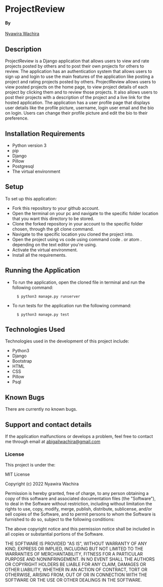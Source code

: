 # ProjectReview

#### By

[Nyawira Wachira](https://github.com/Nyawira-Wachira)

## Description

ProjectReview is a Django application that allows users to view and rate projects posted by others and to post their own projects for others to review. The application has an authentication system that allows users to sign up and login to use the main
features of the application like posting a project and rating projects posted by others. ProjectReview allows users to view posted projects on the home page, to view project details of each project by clicking them and to review those projects. It also allows users to post their 
projects with a description of the project and a live link for the hosted application.
The application has a user profile page that displays user details like the profile picture, username, login user email and the bio on login. Users can change their profile picture and edit the bio to their preference.

## Installation Requirements
* Python version 3 
* pip
* Django
* Pillow
* Postgresql
* The virtual environment

## Setup
  To set up this application:
  
* Fork this repository to your github account.
* Open the terminal on your pc and navigate to the specific folder location that you want this directory to be stored.
* Clone the forked repository in your account to the specific folder chosen, through the git clone command.
* Navigate to the specific location you cloned the project into.
* Open the project using vs code using command code . or atom . depending on the text editor you're using.
* Activate the virtual environment.
* Install all the requirements.

 ## Running the Application
* To run the application, open the cloned file in terminal and run the following command:

        $ python3 manage.py runserver
        
* To run tests for the application run the following command:

        $ python3 manage.py test

## Technologies Used
Technologies used in the development of this project include:

* Python3
* Django
* Bootstrap
* HTML
* CSS
* Pillow
* Psql

## Known Bugs
There are currently no known bugs.
## Support and contact details
If the application malfunctions or develops a problem, feel free to contact me through email at abigailwachira@gmail.com


### License

This project is under the:

MIT License

Copyright (c) 2022 Nyawira Wachira

Permission is hereby granted, free of charge, to any person obtaining a copy
of this software and associated documentation files (the "Software"), to deal
in the Software without restriction, including without limitation the rights
to use, copy, modify, merge, publish, distribute, sublicense, and/or sell
copies of the Software, and to permit persons to whom the Software is
furnished to do so, subject to the following conditions:

The above copyright notice and this permission notice shall be included in all
copies or substantial portions of the Software.

THE SOFTWARE IS PROVIDED "AS IS", WITHOUT WARRANTY OF ANY KIND, EXPRESS OR
IMPLIED, INCLUDING BUT NOT LIMITED TO THE WARRANTIES OF MERCHANTABILITY,
FITNESS FOR A PARTICULAR PURPOSE AND NONINFRINGEMENT. IN NO EVENT SHALL THE
AUTHORS OR COPYRIGHT HOLDERS BE LIABLE FOR ANY CLAIM, DAMAGES OR OTHER
LIABILITY, WHETHER IN AN ACTION OF CONTRACT, TORT OR OTHERWISE, ARISING FROM,
OUT OF OR IN CONNECTION WITH THE SOFTWARE OR THE USE OR OTHER DEALINGS IN THE
SOFTWARE.
